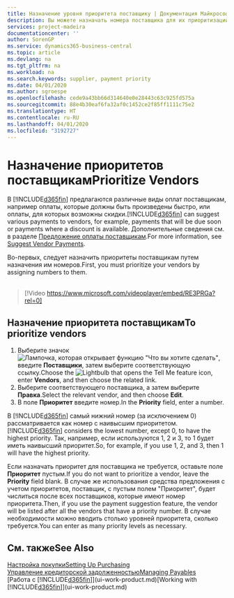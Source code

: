```yaml
---
title: Назначение уровня приоритета поставщику | Документация Майкрософт
description: Вы можете назначать номера поставщика для их приоритизации и поддержки функции предложений платежей в Business Central.
services: project-madeira
documentationcenter: ''
author: SorenGP
ms.service: dynamics365-business-central
ms.topic: article
ms.devlang: na
ms.tgt_pltfrm: na
ms.workload: na
ms.search.keywords: supplier, payment priority
ms.date: 04/01/2020
ms.author: sgroespe
ms.openlocfilehash: cede9a43bb66d314640e0e28443c63c925fd575a
ms.sourcegitcommit: 88e4b30eaf6fa32af0c1452ce2f85ff1111c75e2
ms.translationtype: HT
ms.contentlocale: ru-RU
ms.lasthandoff: 04/01/2020
ms.locfileid: "3192727"
---
```

# <a name="prioritize-vendors"></a><span data-ttu-id="1bc8f-103">Назначение приоритетов поставщикам</span><span class="sxs-lookup"><span data-stu-id="1bc8f-103">Prioritize Vendors</span></span>
<span data-ttu-id="1bc8f-104">В [!INCLUDE[d365fin](includes/d365fin_md.md)] предлагаются различные виды оплат поставщикам, например оплаты, которые должны быть произведены быстро, или оплаты, для которых возможны скидки.</span><span class="sxs-lookup"><span data-stu-id="1bc8f-104">[!INCLUDE[d365fin](includes/d365fin_md.md)] can suggest various payments to vendors, for example, payments that will be due soon or payments where a discount is available.</span></span> <span data-ttu-id="1bc8f-105">Дополнительные сведения см. в разделе [Предложение оплаты поставщикам](payables-how-suggest-vendor-payments.md).</span><span class="sxs-lookup"><span data-stu-id="1bc8f-105">For more information, see [Suggest Vendor Payments](payables-how-suggest-vendor-payments.md).</span></span>

<span data-ttu-id="1bc8f-106">Во-первых, следует назначить приоритеты поставщикам путем назначения им номеров.</span><span class="sxs-lookup"><span data-stu-id="1bc8f-106">First, you must prioritize your vendors by assigning numbers to them.</span></span>
<br><br>
> [!Video https://www.microsoft.com/videoplayer/embed/RE3PRGa?rel=0]

## <a name="to-prioritize-vendors"></a><span data-ttu-id="1bc8f-107">Назначение приоритета поставщикам</span><span class="sxs-lookup"><span data-stu-id="1bc8f-107">To prioritize vendors</span></span>
1. <span data-ttu-id="1bc8f-108">Выберите значок ![Лампочка, которая открывает функцию "Что вы хотите сделать"](media/ui-search/search_small.png "Что вы хотите сделать"), введите **Поставщики**, затем выберите соответствующую ссылку.</span><span class="sxs-lookup"><span data-stu-id="1bc8f-108">Choose the ![Lightbulb that opens the Tell Me feature](media/ui-search/search_small.png "Tell me what you want to do") icon, enter **Vendors**, and then choose the related link.</span></span>
2. <span data-ttu-id="1bc8f-109">Выберите соответствующего поставщика, а затем выберите **Правка**.</span><span class="sxs-lookup"><span data-stu-id="1bc8f-109">Select the relevant vendor, and then choose **Edit**.</span></span>
3. <span data-ttu-id="1bc8f-110">В поле **Приоритет** введите номер.</span><span class="sxs-lookup"><span data-stu-id="1bc8f-110">In the **Priority** field, enter a number.</span></span>

<span data-ttu-id="1bc8f-111">В [!INCLUDE[d365fin](includes/d365fin_md.md)] самый нижний номер (за исключением 0) рассматривается как номер с наивысшим приоритетом.</span><span class="sxs-lookup"><span data-stu-id="1bc8f-111">[!INCLUDE[d365fin](includes/d365fin_md.md)] considers the lowest number, except 0, to have the highest priority.</span></span> <span data-ttu-id="1bc8f-112">Так, например, если используются 1, 2 и 3, то 1 будет иметь наивысший приоритет.</span><span class="sxs-lookup"><span data-stu-id="1bc8f-112">So, for example, if you use 1, 2, and 3, then 1 will have the highest priority.</span></span>

<span data-ttu-id="1bc8f-113">Если назначать приоритет для поставщика не требуется, оставьте поле **Приоритет** пустым.</span><span class="sxs-lookup"><span data-stu-id="1bc8f-113">If you do not want to prioritize a vendor, leave the **Priority** field blank.</span></span> <span data-ttu-id="1bc8f-114">В случае же использования средства предложения с учетом приоритетов, поставщик, с пустым полем "Приоритет", будет числиться после всех поставщиков, которые имеют номер приоритета.</span><span class="sxs-lookup"><span data-stu-id="1bc8f-114">Then, if you use the payment suggestion feature, the vendor will be listed after all the vendors that have a priority number.</span></span> <span data-ttu-id="1bc8f-115">В случае необходимости можно вводить столько уровней приоритета, сколько требуется.</span><span class="sxs-lookup"><span data-stu-id="1bc8f-115">You can enter as many priority levels as necessary.</span></span>

## <a name="see-also"></a><span data-ttu-id="1bc8f-116">См. также</span><span class="sxs-lookup"><span data-stu-id="1bc8f-116">See Also</span></span>
[<span data-ttu-id="1bc8f-117">Настройка покупки</span><span class="sxs-lookup"><span data-stu-id="1bc8f-117">Setting Up Purchasing</span></span>](purchasing-setup-purchasing.md)  
[<span data-ttu-id="1bc8f-118">Управление кредиторской задолженностью</span><span class="sxs-lookup"><span data-stu-id="1bc8f-118">Managing Payables</span></span>](payables-manage-payables.md)  
<span data-ttu-id="1bc8f-119">[Работа с [!INCLUDE[d365fin](includes/d365fin_md.md)]](ui-work-product.md)</span><span class="sxs-lookup"><span data-stu-id="1bc8f-119">[Working with [!INCLUDE[d365fin](includes/d365fin_md.md)]](ui-work-product.md)</span></span>
